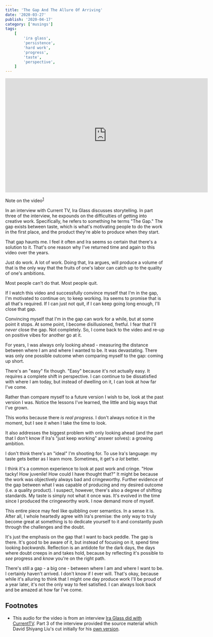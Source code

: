 ```yaml
---
title: 'The Gap And The Allure Of Arriving'
date: '2020-03-27'
publish: '2020-04-17'
category: ['musings']
tags:
    [
        'ira glass',
        'persistence',
        'hard work',
        'progress',
        'taste',
        'perspective',
    ]
---
```


<iframe src="https://player.vimeo.com/video/85040589" width="640" height="360" frameborder="0" webkitallowfullscreen mozallowfullscreen allowfullscreen></iframe>

Note on the video<sup>[1](#footnotes)</sup><a id="fn1"></a>

In an interview with Current TV, Ira Glass discusses storytelling. In part three of the interview, he expounds on the difficulties of getting into creative work. Specifically, he refers to something he terms "The Gap." The gap exists between taste, which is what's motivating people to do the work in the first place, and the product they're able to produce when they start.

That gap haunts me. I feel it often and Ira seems so certain that there's a solution to it. That's one reason why I've returned time and again to this video over the years.

Just do work. A lot of work. Doing that, Ira argues, will produce a volume of that is the only way that the fruits of one's labor can catch up to the quality of one's ambitions.

Most people can't do that. Most people quit.

If I watch this video and successfully convince myself that I'm in the gap, I'm motivated to continue on; to keep working. Ira seems to promise that is all that's required. If I can just not quit, if I can keep going long enough, I'll close that gap.

Convincing myself that I'm in the gap can work for a while, but at some point it stops. At some point, I become disillusioned, fretful. I fear that I'll _never_ close the gap. Not completely. So, I come back to the video and re-up on positive vibes for another go at it.

For years, I was always only looking ahead - measuring the distance between where I am and where I wanted to be. It was devastating. There was only one possible outcome when comparing myself to the gap: coming up short.

There's an "easy" fix though. "Easy" because it's not actually easy. It requires a complete shift in perspective. I can continue to be dissatisfied with where I am today, but instead of dwelling on it, I can look at how far I've come.

Rather than compare myself to a future version I wish to be, look at the past version I was. Notice the lessons I've learned, the little and big ways that I've grown.

This works because there _is real progress_. I don't always notice it in the moment, but I see it when I take the time to look.

It also addresses the biggest problem with only looking ahead (and the part that I don't know if Ira's "just keep working" answer solves): a growing ambition.

I don't think there's an "ideal" I'm shooting for. To use Ira's language: my taste gets better as I learn more. Sometimes, it get's _a lot_ better.

I think it's a common experience to look at past work and cringe. "How tacky! How juvenile! How could I have thought that?" It might be because the work was objectively always bad and cringeworthy. Further evidence of the gap between what I was capable of producing and my desired outcome (i.e. a quality product). I suspect, however, there's also a degree of shifting standards. My taste is simply not what it once was. It's evolved in the time since I produced the cringeworthy work. I now demand more of myself.

This entire piece may feel like quibbling over semantics. In a sense it is. After all, I whole heartedly agree with Ira's premise: the only way to truly become great at something is to dedicate yourself to it and constantly push through the challenges and the doubt.

It's just the emphasis on the gap that I want to back peddle. The gap is there. It's good to be aware of it, but instead of focusing on it, spend time looking _backwards_. Reflection is an antidote for the dark days, the days where doubt creeps in and takes hold, because by reflecting it's possible to _see_ progress and _know_ you're on the right path.

There's still a gap - a big one - between where I am and where I want to be. I certainly haven't arrived. I don't know if I ever will. That's okay, because while it's alluring to think that I might one day produce work I'll be proud of a year later, it's not the only way to feel satisfied. I can always look back and be amazed at how far I've come.

## Footnotes

-   This audio for the video is from an interview [Ira Glass did with CurrentTV](https://www.youtube.com/watch?v=X2wLP0izeJE). Part 3 of the interview provided the source material which David Shiyang Liu's cut initially for his [own version](https://vimeo.com/24715531).
